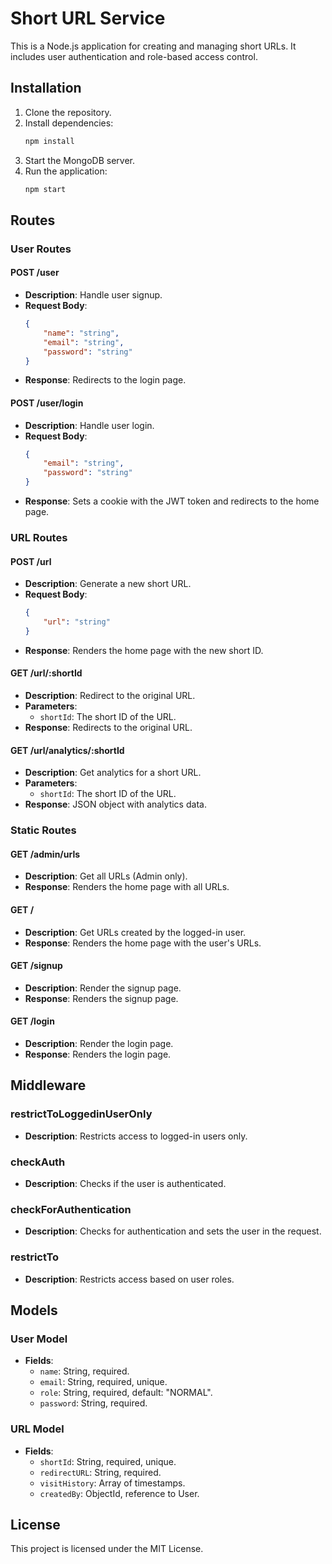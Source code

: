 # Short URL Service

This is a Node.js application for creating and managing short URLs. It includes user authentication and role-based access control.

## Installation

1. Clone the repository.
2. Install dependencies:
    ```bash
    npm install
    ```
3. Start the MongoDB server.
4. Run the application:
    ```bash
    npm start
    ```

## Routes

### User Routes

#### POST /user
- **Description**: Handle user signup.
- **Request Body**:
    ```json
    {
        "name": "string",
        "email": "string",
        "password": "string"
    }
    ```
- **Response**: Redirects to the login page.

#### POST /user/login
- **Description**: Handle user login.
- **Request Body**:
    ```json
    {
        "email": "string",
        "password": "string"
    }
    ```
- **Response**: Sets a cookie with the JWT token and redirects to the home page.

### URL Routes

#### POST /url
- **Description**: Generate a new short URL.
- **Request Body**:
    ```json
    {
        "url": "string"
    }
    ```
- **Response**: Renders the home page with the new short ID.

#### GET /url/:shortId
- **Description**: Redirect to the original URL.
- **Parameters**:
    - `shortId`: The short ID of the URL.
- **Response**: Redirects to the original URL.

#### GET /url/analytics/:shortId
- **Description**: Get analytics for a short URL.
- **Parameters**:
    - `shortId`: The short ID of the URL.
- **Response**: JSON object with analytics data.

### Static Routes

#### GET /admin/urls
- **Description**: Get all URLs (Admin only).
- **Response**: Renders the home page with all URLs.

#### GET /
- **Description**: Get URLs created by the logged-in user.
- **Response**: Renders the home page with the user's URLs.

#### GET /signup
- **Description**: Render the signup page.
- **Response**: Renders the signup page.

#### GET /login
- **Description**: Render the login page.
- **Response**: Renders the login page.

## Middleware

### restrictToLoggedinUserOnly
- **Description**: Restricts access to logged-in users only.

### checkAuth
- **Description**: Checks if the user is authenticated.

### checkForAuthentication
- **Description**: Checks for authentication and sets the user in the request.

### restrictTo
- **Description**: Restricts access based on user roles.

## Models

### User Model
- **Fields**:
    - `name`: String, required.
    - `email`: String, required, unique.
    - `role`: String, required, default: "NORMAL".
    - `password`: String, required.

### URL Model
- **Fields**:
    - `shortId`: String, required, unique.
    - `redirectURL`: String, required.
    - `visitHistory`: Array of timestamps.
    - `createdBy`: ObjectId, reference to User.

## License

This project is licensed under the MIT License.